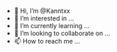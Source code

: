 - 👋 Hi, I’m @Kanntxx
- 👀 I’m interested in ...
- 🌱 I’m currently learning ...
- 💞️ I’m looking to collaborate on ...
- 📫 How to reach me ...

<!---
Kanntxx/Kanntxx is a ✨ special ✨ repository because its `README.md` (this file) appears on your GitHub profile.
You can click the Preview link to take a look at your changes.
--->
